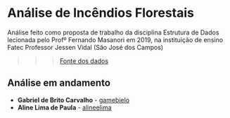 # Análise de Incêndios Florestais
Análise feito como proposta de trabalho da disciplina Estrutura de Dados lecionada pelo Profº  Fernando Masanori em 2019, na instituição de ensino Fatec Professor Jessen Vidal (São José dos Campos)

>>> [Fonte dos dados](https://archive.ics.uci.edu/ml/datasets/Forest+Fires)

## Análise em andamento

* **Gabriel de Brito Carvalho** - [gamebielo](https://github.com/gamebielo)
* **Aline Lima de Paula** - [alineelima](https://github.com/alineelima)
